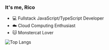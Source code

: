 ### It's me, Rico

- 💻  Fullstack JavaScript/TypeScript Developer
- ☁️  Cloud Computing Enthusiast
- 🐱  Monstercat Lover

![Top Langs](https://github-readme-stats.vercel.app/api?username=ricosandyca)
